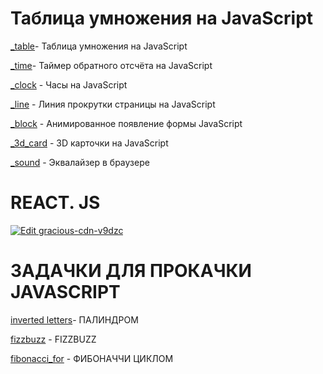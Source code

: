 

#  Таблица умножения на JavaScript
[_table](https://github.com/barabas007/barabas007.github.io/tree/master/_table_gt)- Таблица умножения на JavaScript

[_time](https://github.com/barabas007/barabas007-github.io)- Таймер обратного отсчёта на JavaScript

[_clock](https://github.com/barabas007/_clock/tree/master/_clock) - Часы на JavaScript

[_line](https://github.com/barabas007/_line) - Линия прокрутки страницы на JavaScript

[_block](https://github.com/barabas007/_block/tree/master) - Анимированное появление формы JavaScript

[_3d_card](https://github.com/barabas007/_3d_card/tree/master) - 3D карточки на JavaScript

[_sound](https://github.com/barabas007/_sound) - Эквалайзер в браузере


# REACT. JS
[![Edit gracious-cdn-v9dzc](https://codesandbox.io/static/img/play-codesandbox.svg)](https://codesandbox.io/s/gracious-cdn-v9dzc?fontsize=14)



# ЗАДАЧКИ ДЛЯ ПРОКАЧКИ JAVASCRIPT

[inverted letters](https://github.com/barabas007/inverted-letters)- ПАЛИНДРОМ 

[fizzbuzz](https://github.com/barabas007/fizz_buzz/tree/master) - FIZZBUZZ

[fibonacci_for](https://github.com/barabas007/fibonacci_for/tree/master) - ФИБОНАЧЧИ ЦИКЛОМ



